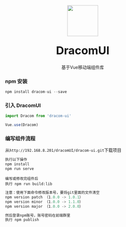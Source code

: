###

<div class="dr-doc-intro" style="text-align: center;">
  <img class="dr-doc-intro-logo" style="width: 100px; height: 100px; margin: 16px 0;" src="https://liujia-app.oss-cn-hangzhou.aliyuncs.com/201812/407060844277714944.png">
  <h2 style="margin: 0; font-size: 36px; line-height: 60px; text-align: center;">DracomUI</h2>
  <p style="text-align: center; margin-bottom: 20px;">基于Vue移动端组件库</p>
</div>

### npm 安装

```js
npm install dracom-ui --save
```

### 引入 DracomUI

```js
import Dracom from 'dracom-ui'

Vue.use(Dracom)
```

### 编写组件流程

从`http://192.168.8.201/dracomUI/dracom-ui.git`下载项目

```js
执行以下操作
npm install
npm run serve
```

```
编写或修改完组件后
执行 npm run build:lib
```

```js
注意：使用下面命令修改版本号，要将git里面的文件清空
npm version patch （1.0.0 -> 1.0.1）
npm version minor （1.0.0 -> 1.1.0）
npm version major （1.0.0 -> 2.0.0）
```

```js
然后登录npm账号，账号密码在前端群里
执行 npm publish
```
